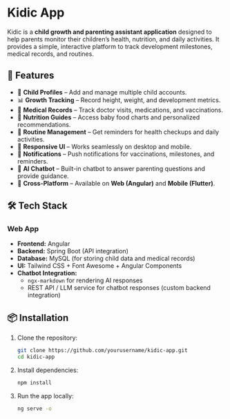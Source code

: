 # Kidic App
Kidic is a **child growth and parenting assistant application** designed to help parents monitor their children’s health, nutrition, and daily activities. It provides a simple, interactive platform to track development milestones, medical records, and routines.

## 🚀 Features
- 👶 **Child Profiles** – Add and manage multiple child accounts.
- 📊 **Growth Tracking** – Record height, weight, and development metrics.
- 💉 **Medical Records** – Track doctor visits, medications, and vaccinations.
- 🍎 **Nutrition Guides** – Access baby food charts and personalized recommendations.
- 📅 **Routine Management** – Get reminders for health checkups and daily activities.
- 📱 **Responsive UI** – Works seamlessly on desktop and mobile.
- 🔔 **Notifications** – Push notifications for vaccinations, milestones, and reminders.
- 🤖 **AI Chatbot** – Built-in chatbot to answer parenting questions and provide guidance.
- 📱 **Cross-Platform** – Available on **Web (Angular)** and **Mobile (Flutter)**.

## 🛠️ Tech Stack
   ### Web App
- **Frontend:** Angular  
- **Backend:** Spring Boot (API integration)  
- **Database:** MySQL (for storing child data and medical records)  
- **UI:** Tailwind CSS + Font Awesome + Angular Components
- **Chatbot Integration:**  
  - `ngx-markdown` for rendering AI responses  
  - REST API / LLM service for chatbot responses (custom backend integration)  

## 📦 Installation

1. Clone the repository:
   ```bash
   git clone https://github.com/yourusername/kidic-app.git
   cd kidic-app
2. Install dependencies:
   ```bash
   npm install
4. Run the app locally:
    ```bash
    ng serve -o

